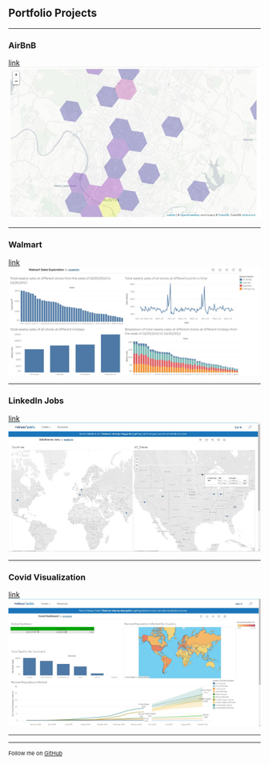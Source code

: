 ## Portfolio Projects

---

### AirBnB

[link](https://github.com/parvatsapkota/airbnb)<br>
<img src="/images/location_recommendation.jpg"/>

---

### Walmart

[link](https://github.com/parvatsapkota/walmart)
<img src="https://github.com/parvatsapkota/walmart/blob/main/Dashboard.JPG"/>

---
### LinkedIn Jobs

[link](https://github.com/parvatsapkota/linkedinjobs)<br>
<img src="https://github.com/parvatsapkota/linkedinjobs/blob/main/jobs_visualization.JPG"/>


---

### Covid Visualization

[link](https://github.com/parvatsapkota/covid-visualization)
<img src="https://github.com/parvatsapkota/covid-visualization/blob/main/Covid_visualization.JPG"/>



---




---
<p style="font-size:11px">Follow me on <a href="https://github.com/parvatsapkota">GitHub</a></p>
<!-- Remove above link if you don't want to attibute -->
